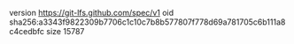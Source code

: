 version https://git-lfs.github.com/spec/v1
oid sha256:a3343f9822309b7706c1c10c7b8b577807f778d69a781705c6b111a8c4cedbfc
size 15787
